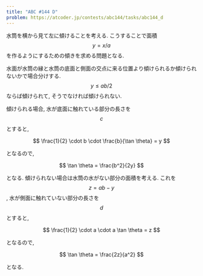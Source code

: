 ```yaml
---
title: "ABC #144 D"
problem: https://atcoder.jp/contests/abc144/tasks/abc144_d
---
```

水筒を横から見て左に傾けることを考える. こうすることで面積 $$ y = x/a $$ を作るようにするための傾きを求める問題となる.

水面が水筒の縁と水筒の底面と側面の交点に来る位置より傾けられるか傾けられないかで場合分けする. $$ y \leq ab/2 $$ ならば傾けられて, そうでなければ傾けられない.

傾けられる場合, 水が底面に触れている部分の長さを $$ c $$ とすると,

$$
\frac{1}{2} \cdot b \cdot \frac{b}{\tan \theta} = y
$$

となるので,

$$
\tan \theta = \frac{b^2}{2y}
$$

となる. 傾けられない場合は水筒の水がない部分の面積を考える. これを $$ z = ab-y $$, 水が側面に触れていない部分の長さを $$ d $$ とすると,

$$
\frac{1}{2} \cdot a \cdot a \tan \theta = z
$$

となるので,

$$
\tan \theta = \frac{2z}{a^2}
$$

となる.
